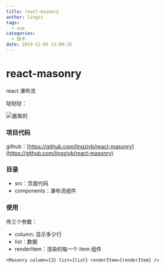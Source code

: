 ```yaml
---
title: react-masonry
author: lingzi
tags:
  - vue
categories:
  - 技术
date: 2019-11-05 21:09:35
---
```


# react-masonry

react 瀑布流

哒哒哒：

![酱紫的](http://static.lemonof.com/react-masonry/readme.png)

### 项目代码

github：[https://github.com/lingziyb/react-masonry](https://github.com/lingziyb/react-masonry)

### 目录

- src：页面代码
- components：瀑布流组件

### 使用

传三个参数：

- column: 显示多少行
- list：数据
- renderItem：渲染的每一个 item 组件

```
<Masonry column={3} list={list} renderItem={renderItem} />
```

